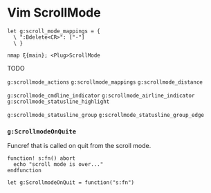 Vim ScrollMode
===============

```vim
let g:scroll_mode_mappings = {
  \ ":Bdelete<CR>": ["-"]
  \ }

nmap ξ{main}; <Plug>ScrollMode
```

TODO

`g:scrollmode_actions`
`g:scrollmode_mappings`
`g:scrollmode_distance`

`g:scrollmode_cmdline_indicator`
`g:scrollmode_airline_indicator`
`g:scrollmode_statusline_highlight`

`g:scrollmode_statusline_group`
`g:scrollmode_statusline_group_edge`

### `g:ScrollmodeOnQuite`
Funcref that is called on quit from the scroll mode.

```vim
function! s:fn() abort
  echo "scroll mode is over..."
endfunction

let g:ScrollmodeOnQuit = function("s:fn")
```
